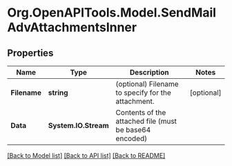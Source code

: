 
# Org.OpenAPITools.Model.SendMailAdvAttachmentsInner

## Properties

Name | Type | Description | Notes
------------ | ------------- | ------------- | -------------
**Filename** | **string** | (optional) Filename to specify for the attachment. | [optional] 
**Data** | **System.IO.Stream** | Contents of the attached file (must be base64 encoded) | 

[[Back to Model list]](../README.md#documentation-for-models)
[[Back to API list]](../README.md#documentation-for-api-endpoints)
[[Back to README]](../README.md)

